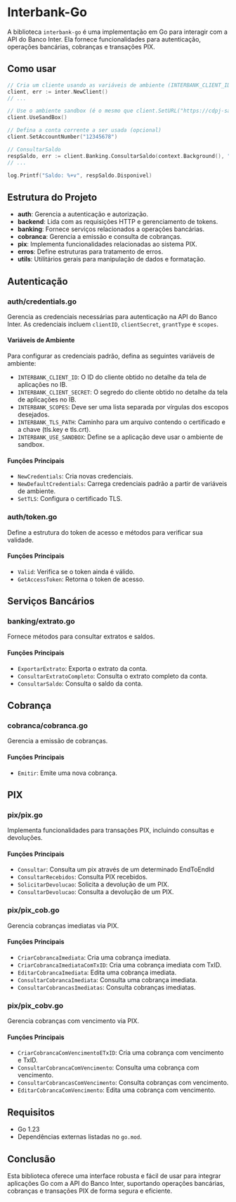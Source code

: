 # Interbank-Go

A biblioteca `interbank-go` é uma implementação em Go para interagir com a API do Banco Inter. Ela fornece funcionalidades para autenticação, operações bancárias, cobranças e transações PIX.

## Como usar

```go
// Cria um cliente usando as variáveis de ambiente (INTERBANK_CLIENT_ID, INTERBANK_CLIENT_SECRET, INTERBANK_SCOPES e INTERBANK_TLS_PATH)
client, err := inter.NewClient()
// ...

// Use o ambiente sandbox (é o mesmo que client.SetURL("https://cdpj-sandbox.partners.uatinter.co"))
client.UseSandBox()

// Defina a conta corrente a ser usada (opcional)
client.SetAccountNumber("12345678")

// ConsultarSaldo
respSaldo, err := client.Banking.ConsultarSaldo(context.Background(), "2024-10-20")
// ...

log.Printf("Saldo: %+v", respSaldo.Disponivel)
```

## Estrutura do Projeto

- **auth**: Gerencia a autenticação e autorização.
- **backend**: Lida com as requisições HTTP e gerenciamento de tokens.
- **banking**: Fornece serviços relacionados a operações bancárias.
- **cobranca**: Gerencia a emissão e consulta de cobranças.
- **pix**: Implementa funcionalidades relacionadas ao sistema PIX.
- **erros**: Define estruturas para tratamento de erros.
- **utils**: Utilitários gerais para manipulação de dados e formatação.

## Autenticação

### auth/credentials.go

Gerencia as credenciais necessárias para autenticação na API do Banco Inter. As credenciais incluem `clientID`, `clientSecret`, `grantType` e `scopes`.

#### Variáveis de Ambiente

Para configurar as credenciais padrão, defina as seguintes variáveis de ambiente:

- `INTERBANK_CLIENT_ID`: O ID do cliente obtido no detalhe da tela de aplicações no IB.
- `INTERBANK_CLIENT_SECRET`: O segredo do cliente obtido no detalhe da tela de aplicações no IB.
- `INTERBANK_SCOPES`: Deve ser uma lista separada por vírgulas dos escopos desejados.
- `INTERBANK_TLS_PATH`: Caminho para um arquivo contendo o certificado e a chave (tls.key e tls.crt).
- `INTERBANK_USE_SANDBOX`: Define se a aplicação deve usar o ambiente de sandbox.

#### Funções Principais

- `NewCredentials`: Cria novas credenciais.
- `NewDefaultCredentials`: Carrega credenciais padrão a partir de variáveis de ambiente.
- `SetTLS`: Configura o certificado TLS.

### auth/token.go

Define a estrutura do token de acesso e métodos para verificar sua validade.

#### Funções Principais

- `Valid`: Verifica se o token ainda é válido.
- `GetAccessToken`: Retorna o token de acesso.

## Serviços Bancários

### banking/extrato.go

Fornece métodos para consultar extratos e saldos.

#### Funções Principais

- `ExportarExtrato`: Exporta o extrato da conta.
- `ConsultarExtratoCompleto`: Consulta o extrato completo da conta.
- `ConsultarSaldo`: Consulta o saldo da conta.

## Cobrança

### cobranca/cobranca.go

Gerencia a emissão de cobranças.

#### Funções Principais

- `Emitir`: Emite uma nova cobrança.

## PIX

### pix/pix.go

Implementa funcionalidades para transações PIX, incluindo consultas e devoluções.

#### Funções Principais

- `Consultar`: Consulta um pix através de um determinado EndToEndId
- `ConsultarRecebidos`: Consulta PIX recebidos.
- `SolicitarDevolucao`: Solicita a devolução de um PIX.
- `ConsultarDevolucao`: Consulta a devolução de um PIX.

### pix/pix_cob.go

Gerencia cobranças imediatas via PIX.

#### Funções Principais

- `CriarCobrancaImediata`: Cria uma cobrança imediata.
- `CriarCobrancaImediataComTxID`: Cria uma cobrança imediata com TxID.
- `EditarCobrancaImediata`: Edita uma cobrança imediata.
- `ConsultarCobrancaImediata`: Consulta uma cobrança imediata.
- `ConsultarCobrancasImediatas`: Consulta cobranças imediatas.

### pix/pix_cobv.go

Gerencia cobranças com vencimento via PIX.

#### Funções Principais

- `CriarCobrancaComVencimentoETxID`: Cria uma cobrança com vencimento e TxID.
- `ConsultarCobrancaComVencimento`: Consulta uma cobrança com vencimento.
- `ConsultarCobrancasComVencimento`: Consulta cobranças com vencimento.
- `EditarCobrancaComVencimento`: Edita uma cobrança com vencimento.

## Requisitos

- Go 1.23
- Dependências externas listadas no `go.mod`.

## Conclusão

Esta biblioteca oferece uma interface robusta e fácil de usar para integrar aplicações Go com a API do Banco Inter, suportando operações bancárias, cobranças e transações PIX de forma segura e eficiente.
